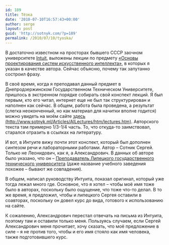 ```yaml
---
id: 189
title: Тёзка
date: '2010-07-10T16:57:43+00:00'
author: serge
layout: post
guid: 'http://sotnyk.com/?p=189'
permalink: /2010/07/10/tyoska/
---
```


В достаточно известном на просторах бывшего СССР заочном университете [Intuit](http://www.intuit.ru/), выложены лекции по предмету [«Основы проектирования систем искусственного интеллекта»](http://www.intuit.ru/department/expert/artintell/), в которых я указан в качестве автора. Сейчас объясню, почему так запутанно состроил фразу.

В своё время, когда я преподавал данный предмет в Днепродзержинском Государственном Техническом Университете, пришлось в экстренном порядке собирать свой конспект лекций. Я был первым, кто его читал, интернет еще не был так структурирован и наполнен как сейчас. В общем, работа была проведена, а результат (слегка неоконченный, но как материал для начитки вполне годится) можно увидеть на моём сайте [здесь (http://www.sotnyk.ml/Articles/AILectures/htm/lectures.htm)](http://www.sotnyk.ml/Articles/AILectures/htm/lectures.htm). Авторского текста там примерно 1/3-1/4 часть. То, что откуда-то заимствовал, старался отразить в ссылках на литературу.  
  
И вот, в Интуите вижу почти этот конспект, который был дополнен синтезом речи и лабораторными работами. Автор – Сотник Сергей. Только не Леонидович, как я, а Александрович. В данных об авторе было указано, что он – [Преподаватель Липецкого государственного технического университета](http://www.intuit.ru/lector/221.html) (даже название учебного заведения похожее – бывают же совпадения).

В общем, написал руководству Интуита, показал оригинал, который уже тогда лежал много где. Основное, что я хотел – чтобы моё имя тоже было в авторах, поскольку было ощущение, что тоже что-то делал. В то же время, я предложил, чтобы и липецкого Сергея оставили в соавторах, поскольку он довел курс до вида, готового к использованию на сайте.

К сожалению, Александрович перестал отвечать на письма из Интуита, поэтому там и оставили только меня. Пользуясь случаем, если Сергей Александрович меня прочитает, хочу сказать, что моё предложение в силе – я не против того, чтобы и его имя стояло как имя человека, также подготовившего курс.